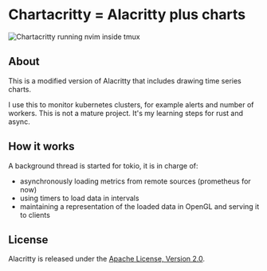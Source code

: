 # Chartacritty = Alacritty plus charts

![Chartacritty running nvim inside tmux](https://user-images.githubusercontent.com/873436/77846106-de3f5a80-71b3-11ea-87fe-ad054e76d319.png)

## About
This is a modified version of Alacritty that includes drawing time series charts.

I use this to monitor kubernetes clusters, for example alerts and number of workers.
This is not a mature project. It's my learning steps for rust and async.

## How it works

A background thread is started for tokio, it is in charge of:
- asynchronously loading metrics from remote sources (prometheus for now)
- using timers to load data in intervals
- maintaining a representation of the loaded data in OpenGL and serving it to clients

## License

Alacritty is released under the [Apache License, Version 2.0].

[Apache License, Version 2.0]: https://github.com/alacritty/alacritty/blob/master/LICENSE-APACHE
[tmux]: https://github.com/tmux/tmux
